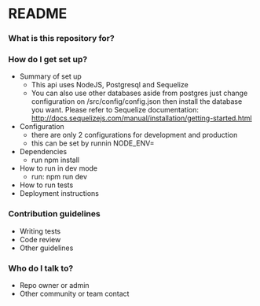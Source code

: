 # README #



### What is this repository for? ###



### How do I get set up? ###

* Summary of set up
  - This api uses NodeJS, Postgresql and Sequelize
  - You can also use other databases aside from postgres just change configuration on /src/config/config.json
    then install the database you want.
    Please refer to Sequelize documentation:
    http://docs.sequelizejs.com/manual/installation/getting-started.html
* Configuration
  - there are only 2 configurations for development and production
  - this can be set by runnin NODE_ENV=<dev env>
* Dependencies
  - run npm install
* How to run in dev mode
  - run: npm run dev
* How to run tests
* Deployment instructions

### Contribution guidelines ###

* Writing tests
* Code review
* Other guidelines

### Who do I talk to? ###

* Repo owner or admin
* Other community or team contact